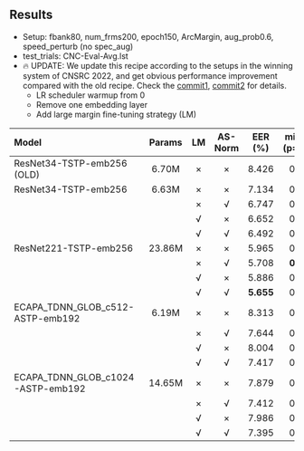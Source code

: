 ## Results

* Setup: fbank80, num_frms200, epoch150, ArcMargin, aug_prob0.6, speed_perturb (no spec_aug)
* test_trials: CNC-Eval-Avg.lst
* 🔥 UPDATE: We update this recipe according to the setups in the winning system of CNSRC 2022, and get obvious performance improvement compared with the old recipe. Check the [commit1](https://github.com/wenet-e2e/wespeaker/pull/63/commits/b08804987b3bbb26f4963cedf634058474c743dd), [commit2](https://github.com/wenet-e2e/wespeaker/pull/66/commits/6f6af29197f0aa0a5d1b1993b7feb2f41b97891f) for details.
    * LR scheduler warmup from 0
    * Remove one embedding layer
    * Add large margin fine-tuning strategy (LM)

| Model                             | Params    | LM  | AS-Norm   | EER (%)   | minDCF (p=0.01)  |
| :------------------------------   | :-------: | :-: | :-------: | :-------: | :--------------: |
| ResNet34-TSTP-emb256 (OLD)        | 6.70M     | ×   | ×         | 8.426     | 0.487            |
| ResNet34-TSTP-emb256              | 6.63M     | ×   | ×         | 7.134     | 0.408            |
|                                   |           | ×   | √         | 6.747     | 0.367            |
|                                   |           | √   | ×         | 6.652     | 0.393            |
|                                   |           | √   | √         | 6.492     | 0.354            |
| ResNet221-TSTP-emb256              | 23.86M     | ×   | ×         | 5.965     | 0.362            |
|                                   |           | ×   | √         | 5.708     | **0.326**            |
|                                   |           | √   | ×         | 5.886     | 0.362            |
|                                   |           | √   | √         | **5.655**     | 0.330            |
| ECAPA_TDNN_GLOB_c512-ASTP-emb192  | 6.19M     | ×   | ×         | 8.313     | 0.432            |
|                                   |           | ×   | √         | 7.644     | 0.390            |
|                                   |           | √   | ×         | 8.004     | 0.422            |
|                                   |           | √   | √         | 7.417     | 0.379            |
| ECAPA_TDNN_GLOB_c1024-ASTP-emb192 | 14.65M    | ×   | ×         | 7.879     | 0.420            |
|                                   |           | ×   | √         | 7.412     | 0.379            |
|                                   |           | √   | ×         | 7.986     | 0.417            |
|                                   |           | √   | √         | 7.395     | 0.372            |
